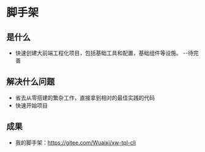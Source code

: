 # 脚手架 <Badge type="danger" text="doing" />

## 是什么

- 快速创建大前端工程化项目，包括基础工具和配置，基础组件等设施。 --待完善

## 解决什么问题

- 省去从零搭建的繁杂工作，直接拿到相对的最佳实践的代码
- 快速开始项目

## 成果

- 我的脚手架：https://gitee.com/Wuaixi/xw-tpl-cli
